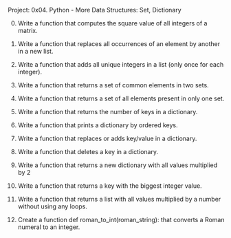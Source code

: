 Project: 0x04. Python - More Data Structures: Set, Dictionary


0. Write a function that computes the square value of all integers of a matrix.

1. Write a function that replaces all occurrences of an element by another in a new list.

2. Write a function that adds all unique integers in a list (only once for each integer).

3. Write a function that returns a set of common elements in two sets.

4. Write a function that returns a set of all elements present in only one set.

5. Write a function that returns the number of keys in a dictionary.

6. Write a function that prints a dictionary by ordered keys.

7. Write a function that replaces or adds key/value in a dictionary.

8. Write a function that deletes a key in a dictionary.

9. Write a function that returns a new dictionary with all values multiplied by 2

10. Write a function that returns a key with the biggest integer value.

11. Write a function that returns a list with all values multiplied by a number without using any loops.

12. Create a function def roman_to_int(roman_string): that converts a Roman numeral to an integer.

